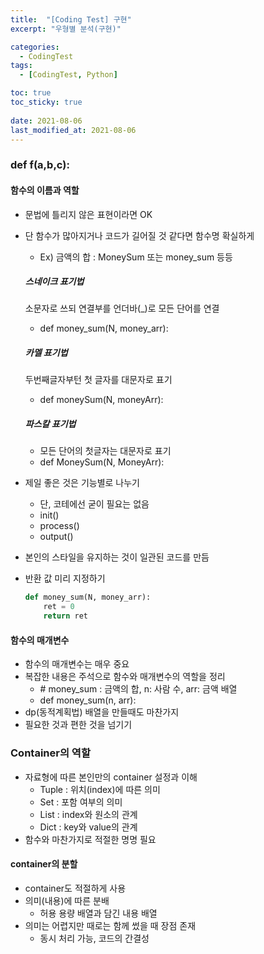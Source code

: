 ```yaml
---
title:  "[Coding Test] 구현"
excerpt: "우형별 분석(구현)"

categories:
  - CodingTest
tags:
  - [CodingTest, Python]

toc: true
toc_sticky: true
 
date: 2021-08-06
last_modified_at: 2021-08-06
---
```

### def f(a,b,c):
#### 함수의 이름과 역할
- 문법에 틀리지 않은 표현이라면 OK
- 단 함수가 많아지거나 코드가 길어질 것 같다면 함수명 확실하게
    - Ex) 금액의 합 : MoneySum 또는 money_sum 등등
    ##### 스네이크 표기법
    소문자로 쓰되 연결부를 언더바(_)로 모든 단어를 연결
    - def money_sum(N, money_arr):

    ##### 카멜 표기법
    두번째글자부턴 첫 글자를 대문자로 표기
    - def moneySum(N, moneyArr):

    ##### 파스칼 표기법
    - 모든 단어의 첫글자는 대문자로 표기
    - def MoneySum(N, MoneyArr):

- 제일 좋은 것은 기능별로 나누기
    - 단, 코테에선 굳이 필요는 없음
    - init()
    - process()
    - output()
- 본인의 스타일을 유지하는 것이 일관된 코드를 만듬
- 반환 값 미리 지정하기
    ```python
    def money_sum(N, money_arr):
        ret = 0
        return ret
    ```

#### 함수의 매개변수
- 함수의 매개변수는 매우 중요
- 복잡한 내용은 주석으로 함수와 매개변수의 역할을 정리
    - \# money_sum : 금액의 합, n: 사람 수, arr: 금액 배열
    - def money_sum(n, arr):
- dp(동적계획법) 배열을 만들때도 마찬가지
- 필요한 것과 편한 것을 넘기기

### Container의 역할
- 자료형에 따른 본인만의 container 설정과 이해
    - Tuple : 위치(index)에 따른 의미
    - Set : 포함 여부의 의미
    - List : index와 원소의 관계
    - Dict : key와 value의 관계
- 함수와 마찬가지로 적절한 명명 필요

#### container의 분할
- container도 적절하게 사용
- 의미(내용)에 따른 분배
    - 허용 용량 배열과 담긴 내용 배열
- 의미는 어렵지만 때로는 함께 썼을 때 장점 존재
    - 동시 처리 가능, 코드의 간결성
